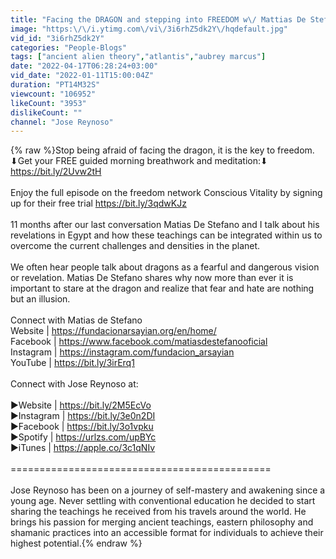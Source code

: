 ```yaml
---
title: "Facing the DRAGON and stepping into FREEDOM w\/ Mattias De Stefano  | Jose Reynoso Podcast"
image: "https:\/\/i.ytimg.com\/vi\/3i6rhZ5dk2Y\/hqdefault.jpg"
vid_id: "3i6rhZ5dk2Y"
categories: "People-Blogs"
tags: ["ancient alien theory","atlantis","aubrey marcus"]
date: "2022-04-17T06:28:24+03:00"
vid_date: "2022-01-11T15:00:04Z"
duration: "PT14M32S"
viewcount: "106952"
likeCount: "3953"
dislikeCount: ""
channel: "Jose Reynoso"
---
```

{% raw %}Stop being afraid of facing the dragon, it is the key to freedom. <br />⬇Get your FREE guided morning breathwork and meditation:⬇<br /><a rel="nofollow" target="blank" href="https://bit.ly/2Uvw2tH">https://bit.ly/2Uvw2tH</a><br /><br />Enjoy the full episode on the freedom network Conscious Vitality by signing up for their free trial <a rel="nofollow" target="blank" href="https://bit.ly/3qdwKJz">https://bit.ly/3qdwKJz</a> <br /><br />11 months after our last conversation Matias De Stefano and I talk about his revelations in Egypt and how these teachings can be integrated within us to overcome the current challenges and densities in the planet.<br /><br />We often hear people talk about dragons as a fearful and dangerous vision or revelation. Matias De Stefano shares why now more than ever it is important to stare at the dragon and realize that fear and hate are nothing but an illusion. <br /><br />Connect with Matias de Stefano<br />Website | <a rel="nofollow" target="blank" href="https://fundacionarsayian.org/en/home/">https://fundacionarsayian.org/en/home/</a><br />Facebook | <a rel="nofollow" target="blank" href="https://www.facebook.com/matiasdestefanooficial">https://www.facebook.com/matiasdestefanooficial</a><br />Instagram | <a rel="nofollow" target="blank" href="https://instagram.com/fundacion_arsayian">https://instagram.com/fundacion_arsayian</a><br />YouTube |  <a rel="nofollow" target="blank" href="https://bit.ly/3irErq1">https://bit.ly/3irErq1</a><br /><br />Connect with Jose Reynoso at:<br /><br />►Website | <a rel="nofollow" target="blank" href="https://bit.ly/2M5EcVo​">https://bit.ly/2M5EcVo​</a><br />►Instagram | <a rel="nofollow" target="blank" href="https://bit.ly/3e0n2DI">https://bit.ly/3e0n2DI</a><br />►Facebook | <a rel="nofollow" target="blank" href="https://bit.ly/3o1vpku​">https://bit.ly/3o1vpku​</a><br />►Spotify | <a rel="nofollow" target="blank" href="https://urlzs.com/upBYc">https://urlzs.com/upBYc</a><br />►iTunes | <a rel="nofollow" target="blank" href="https://apple.co/3c1qNIv">https://apple.co/3c1qNIv</a><br /><br />========================================­=====<br /><br />Jose Reynoso has been on a journey of self-mastery and awakening since a young age. Never settling with conventional education he decided to start sharing the teachings he received from his travels around the world. He brings his passion for merging ancient teachings, eastern philosophy and shamanic practices into an accessible format for individuals to achieve their highest potential.{% endraw %}
